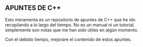 ## APUNTES DE C++

Esto meramenta es un repositorio de apuntes de C++ que he ido recopilando a lo largo del tiempo. No es un manual ni un tutorial, simplemente son notas que me han sido útiles en algún momento.

Con el debido tiempo, mejorare el contenido de estos apuntes.